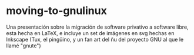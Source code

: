moving-to-gnulinux
==================

Una presentación sobre la migración de software privativo a software libre, esta hecha en LaTeX, e incluye un set de imágenes en svg hechas en Inkscape (Tux, el pingüino, y un fan art del ñu del proyecto GNU al que le llamé "gnute")
